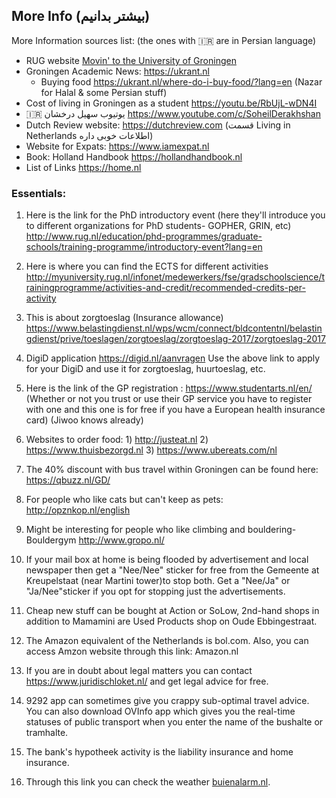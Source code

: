 ## More Info (بیشتر بدانیم)

More Information sources list: (the ones with :iran: are in Persian language) 

- RUG website [Movin' to the University of Groningen](https://www.rug.nl/education/bachelor/international-students/study-in-the-netherlands-groningen/movin-to-groningen?lang=en)
- Groningen Academic News: https://ukrant.nl
  * Buying food https://ukrant.nl/where-do-i-buy-food/?lang=en (Nazar for Halal & some Persian stuff)
- Cost of living in Groningen as a student https://youtu.be/RbUjL-wDN4I
- :iran: یوتیوب سهیل درخشان https://www.youtube.com/c/SoheilDerakhshan
- Dutch Review website: https://dutchreview.com (قسمت Living in Netherlands اطلاعات خوبی داره)
- Website for Expats: https://www.iamexpat.nl
- Book: Holland Handbook https://hollandhandbook.nl
- List of Links https://home.nl


### Essentials:

1) Here is the link for the PhD introductory event (here they'll introduce you to different organizations for PhD students- GOPHER, GRIN, etc)
http://www.rug.nl/education/phd-programmes/graduate-schools/training-programme/introductory-event?lang=en

2) Here is where you can find the ECTS for different activities
http://myuniversity.rug.nl/infonet/medewerkers/fse/gradschoolscience/trainingprogramme/activities-and-credit/recommended-credits-per-activity

4) This is about zorgtoeslag (Insurance allowance)
https://www.belastingdienst.nl/wps/wcm/connect/bldcontentnl/belastingdienst/prive/toeslagen/zorgtoeslag/zorgtoeslag-2017/zorgtoeslag-2017

5) DigiD application
https://digid.nl/aanvragen
Use  the above link to apply for your DigiD and use it for zorgtoeslag, huurtoeslag, etc.

6) Here is the link of the GP registration : https://www.studentarts.nl/en/
(Whether or not you trust or use their GP service you have to register with one and this one is for free if you have a European health insurance card) (Jiwoo knows already)

7) Websites to order food: 1) http://justeat.nl  2) https://www.thuisbezorgd.nl 3) https://www.ubereats.com/nl

8) The 40% discount with bus travel within Groningen can be found here: https://qbuzz.nl/GD/

9) For people who like cats but can't keep as pets: http://opznkop.nl/english

11) Might be interesting for people who like climbing and bouldering- Bouldergym http://www.gropo.nl/

12) If your mail box at home is being flooded by advertisement and local newspaper then get a "Nee/Nee" sticker for free from the Gemeente at Kreupelstaat (near Martini tower)to stop both. Get a "Nee/Ja" or "Ja/Nee"sticker if you opt for stopping just the advertisements.

13) Cheap new stuff can be bought at Action or SoLow, 2nd-hand shops in addition to Mamamini are Used Products shop on Oude Ebbingestraat.

14) The Amazon equivalent of the Netherlands is bol.com. Also, you can access Amzon website through this link: Amazon.nl

15) If you are in doubt about legal matters you can contact https://www.juridischloket.nl/ and get legal advice for free.

16) 9292 app can sometimes give you crappy sub-optimal travel advice. You can also download OVInfo app which gives you the real-time statuses of public transport when you enter the name of the bushalte or tramhalte.
 
17) The bank's hypotheek activity is the liability insurance and home insurance.

18) Through this link you can check the weather [buienalarm.nl](https://www.buienalarm.nl/). 
